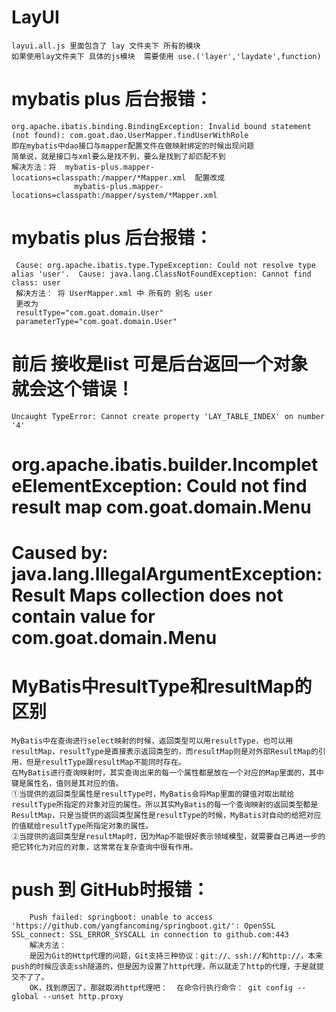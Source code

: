 # LayUI
    layui.all.js 里面包含了 lay 文件夹下 所有的模块 
    如果使用lay文件夹下 具体的js模块  需要使用 use.('layer','laydate',function)
    
    
# mybatis plus 后台报错：
    org.apache.ibatis.binding.BindingException: Invalid bound statement (not found): com.goat.dao.UserMapper.findUserWithRole
    即在mybatis中dao接口与mapper配置文件在做映射绑定的时候出现问题
    简单说，就是接口与xml要么是找不到，要么是找到了却匹配不到
    解决方法：将  mybatis-plus.mapper-locations=classpath:/mapper/*Mapper.xml  配置改成
                  mybatis-plus.mapper-locations=classpath:/mapper/system/*Mapper.xml
    
    
    
# mybatis plus 后台报错：
     Cause: org.apache.ibatis.type.TypeException: Could not resolve type alias 'user'.  Cause: java.lang.ClassNotFoundException: Cannot find class: user
     解决方法： 将 UserMapper.xml 中 所有的 别名 user  
     更改为  
     resultType="com.goat.domain.User" 
     parameterType="com.goat.domain.User"
   
#  前后 接收是list  可是后台返回一个对象  就会这个错误！ 
    Uncaught TypeError: Cannot create property 'LAY_TABLE_INDEX' on number '4'
    
# org.apache.ibatis.builder.IncompleteElementException: Could not find result map com.goat.domain.Menu
# Caused by: java.lang.IllegalArgumentException: Result Maps collection does not contain value for com.goat.domain.Menu


# MyBatis中resultType和resultMap的区别
    MyBatis中在查询进行select映射的时候，返回类型可以用resultType，也可以用resultMap，resultType是直接表示返回类型的，而resultMap则是对外部ResultMap的引用，但是resultType跟resultMap不能同时存在。
    在MyBatis进行查询映射时，其实查询出来的每一个属性都是放在一个对应的Map里面的，其中键是属性名，值则是其对应的值。
    ①当提供的返回类型属性是resultType时，MyBatis会将Map里面的键值对取出赋给resultType所指定的对象对应的属性。所以其实MyBatis的每一个查询映射的返回类型都是ResultMap，只是当提供的返回类型属性是resultType的时候，MyBatis对自动的给把对应的值赋给resultType所指定对象的属性。
    ②当提供的返回类型是resultMap时，因为Map不能很好表示领域模型，就需要自己再进一步的把它转化为对应的对象，这常常在复杂查询中很有作用。
    
    
#  push 到 GitHub时报错：
    	Push failed: springboot: unable to access 'https://github.com/yangfancoming/springboot.git/': OpenSSL SSL_connect: SSL_ERROR_SYSCALL in connection to github.com:443
    	解决方法：
    	是因为Git的Http代理的问题，Git支持三种协议：git://、ssh://和http://，本来push的时候应该走ssh隧道的，但是因为设置了http代理，所以就走了http的代理，于是就提交不了了。 
        OK，找到原因了，那就取消http代理吧：  在命令行执行命令： git config --global --unset http.proxy 